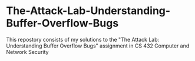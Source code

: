 # The-Attack-Lab-Understanding-Buffer-Overflow-Bugs
This repostory consists of my solutions to the "The Attack Lab: Understanding Buffer Overflow Bugs" assignment in CS 432 Computer and Network Security
